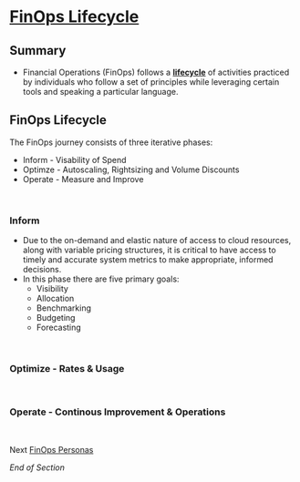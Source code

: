 # [FinOps Lifecycle](https://www.finops.org/framework/phases/)

## Summary
* Financial Operations (FinOps) follows a [**lifecycle**](https://www.mindmeister.com/2757653146/02-finops-lifecycle-ioo) of activities practiced by individuals who follow a set of principles while leveraging certain tools and speaking a particular language.

## FinOps Lifecycle 
The FinOps journey consists of three iterative phases: 
* Inform - Visability of Spend
* Optimze - Autoscaling, Rightsizing and Volume Discounts
* Operate - Measure and Improve 
<br>

### Inform 
* Due to the on-demand and elastic nature of access to cloud resources, along with variable pricing structures, it is critical to have access to timely and accurate system metrics to make appropriate, informed decisions. 
* In this phase there are five primary goals:
    * Visibility
    * Allocation
    * Benchmarking
    * Budgeting
    * Forecasting
<br>

### Optimize - Rates & Usage
<br>

### Operate - Continous Improvement & Operations
<br>

Next [FinOps Personas](https://github.com/jamesbuckett/finops-certified-practitioner/blob/main/03-finops-persona.md)
<br>

*End of Section*